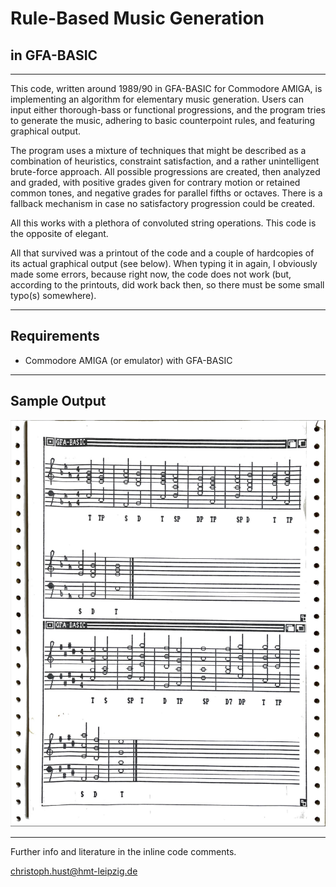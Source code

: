 # Rule-Based Music Generation
## in GFA-BASIC

---

This code, written around 1989/90 in GFA-BASIC for Commodore AMIGA, is implementing an algorithm for elementary music generation. Users can input either thorough-bass or functional progressions, and the program tries to generate the music, adhering to basic counterpoint rules, and featuring graphical output.

The program uses a mixture of techniques that might be described as a combination of heuristics, constraint satisfaction, and a rather unintelligent brute-force approach. All possible progressions are created, then analyzed and graded, with positive grades given for contrary motion or retained common tones, and negative grades for parallel fifths or octaves. There is a fallback mechanism in case no satisfactory progression could be created.

All this works with a plethora of convoluted string operations. This code is the opposite of elegant.

All that survived was a printout of the code and a couple of hardcopies of its actual graphical output (see below). When typing it in again, I obviously made some errors, because right now, the code does not work (but, according to the printouts, did work back then, so there must be some small typo(s) somewhere).

---

## Requirements

+ Commodore AMIGA (or emulator) with GFA-BASIC

---

## Sample Output

![Printout](img/printout.jpg)

---

Further info and literature in the inline code comments.

christoph.hust@hmt-leipzig.de